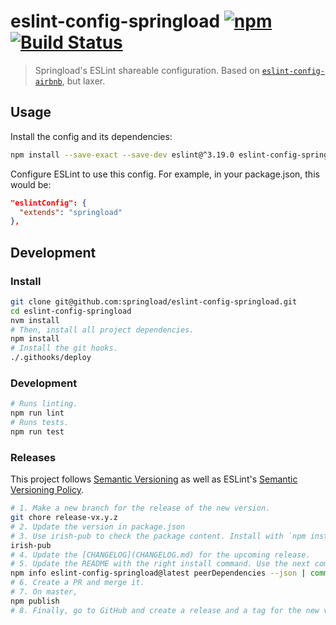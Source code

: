 # eslint-config-springload [![npm](https://img.shields.io/npm/v/eslint-config-springload.svg?style=flat-square)](https://www.npmjs.com/package/eslint-config-springload) [![Build Status](https://travis-ci.org/springload/eslint-config-springload.svg?branch=master)](https://travis-ci.org/springload/eslint-config-springload)

> Springload's ESLint shareable configuration. Based on [`eslint-config-airbnb`](https://github.com/airbnb/javascript), but laxer.

## Usage

Install the config and its dependencies:

```sh
npm install --save-exact --save-dev eslint@^3.19.0 eslint-config-springload eslint-plugin-import@^2.7.0 eslint-plugin-jsx-a11y@^5.1.1
```

Configure ESLint to use this config. For example, in your package.json, this would be:

```json
"eslintConfig": {
  "extends": "springload"
},
```

## Development

### Install

```sh
git clone git@github.com:springload/eslint-config-springload.git
cd eslint-config-springload
nvm install
# Then, install all project dependencies.
npm install
# Install the git hooks.
./.githooks/deploy
```

### Development

```sh
# Runs linting.
npm run lint
# Runs tests.
npm run test
```

### Releases

This project follows [Semantic Versioning](http://semver.org/spec/v2.0.0.html) as well as ESLint's [Semantic Versioning Policy](https://github.com/eslint/eslint#semantic-versioning-policy).

```sh
# 1. Make a new branch for the release of the new version.
git chore release-vx.y.z
# 2. Update the version in package.json
# 3. Use irish-pub to check the package content. Install with `npm install -g` first.
irish-pub
# 4. Update the [CHANGELOG](CHANGELOG.md) for the upcoming release.
# 5. Update the README with the right install command. Use the next command to find out what those are.
npm info eslint-config-springload@latest peerDependencies --json | command sed 's/[\{\},]//g ; s/: /@/g'
# 6. Create a PR and merge it.
# 7. On master,
npm publish
# 8. Finally, go to GitHub and create a release and a tag for the new version.
```
